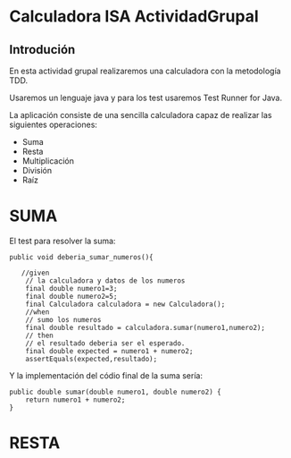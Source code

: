 # Calculadora ISA ActividadGrupal #

## Introdución ##

En esta actividad grupal realizaremos una calculadora con la metodología TDD.

Usaremos un lenguaje java y para los test usaremos Test Runner for Java.

La aplicación consiste de una sencilla calculadora capaz de realizar las siguientes operaciones:

* Suma
* Resta
* Multiplicación
* División
* Raíz

# SUMA #

El test para resolver la suma:

    public void deberia_sumar_numeros(){

       //given
        // la calculadora y datos de los numeros
        final double numero1=3;
        final double numero2=5;
        final Calculadora calculadora = new Calculadora();
        //when
        // sumo los numeros
        final double resultado = calculadora.sumar(numero1,numero2);
        // then
        // el resultado deberia ser el esperado.
        final double expected = numero1 + numero2;
        assertEquals(expected,resultado);

Y la implementación del códio final de la suma sería:

    public double sumar(double numero1, double numero2) {
        return numero1 + numero2;
    } 

# RESTA #

